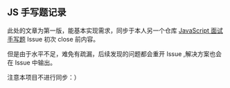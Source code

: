 ## JS 手写题记录


此处的文章为第一版，能基本实现需求，同步于本人另一个仓库 [JavaScript 面试手写题](https://github.com/francecil/leetcode/milestone/1) Issue 初次 close 前内容。


但是由于水平不足，难免有疏漏，后续发现的问题都会重开 Issue ,解决方案也会在 Issue 中输出。

注意本项目不进行同步：）

